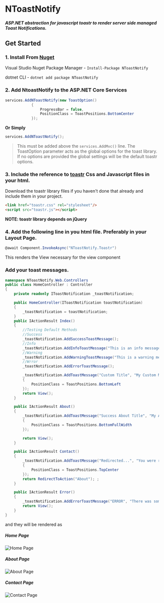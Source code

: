 # NToastNotify
##### ASP.NET abstraction for javascript toastr to render server side managed Toast Notifications.

## Get Started
### 1. Install From [Nuget](https://www.nuget.org/packages/NToastNotify/)
Visual Studio Nuget Package Manager - `Install-Package NToastNotify`

dotnet CLI - `dotnet add package NToastNotify`

### 2. Add NtoastNotify to the ASP.NET Core Services
```C#
services.AddNToastNotify(new ToastOption()
            {
                ProgressBar = false,
                PositionClass = ToastPositions.BottomCenter
            });
```
**Or Simply**
```C#
services.AddNToastNotify();
```
> This must be added above the `services.AddMvc()` line. 
The ToastOption parameter acts as the global options for the toast library. If no options are  provided the global settings will be the default toastr options.


### 3. Include the reference to [toastr](http://codeseven.github.io/toastr/) Css and Javascript files in your html.
Download the toastr library files if you haven't done that already and include them in your project.
```html
<link href="toastr.css" rel="stylesheet"/>
<script src="toastr.js"></script>
```
**NOTE: toastr library depends on jQuery**

### 4. Add the following line in you html file. Preferably in your Layout Page.
```c#
@await Component.InvokeAsync("NToastNotify.Toastr")
```
This renders the View necessary for the view component

### Add your toast messages.

```c#
namespace NToastNotify.Web.Controllers
public class HomeController : Controller
{
    private readonly IToastNotification _toastNotification;

    public HomeController(IToastNotification toastNotification)
    {
        _toastNotification = toastNotification;
    }
    public IActionResult Index()
    {
        //Testing Default Methods
        //Success
        _toastNotification.AddSuccessToastMessage();
        //Info
        _toastNotification.AddInfoToastMessage("This is an info message");
        //Warning
        _toastNotification.AddWarningToastMessage("This is a warning message");
        //Wrror
        _toastNotification.AddErrorToastMessage();

        _toastNotification.AddToastMessage("Custom Title", "My Custom Message", ToastEnums.ToastType.Success, new ToastOption()
        {
            PositionClass = ToastPositions.BottomLeft
        });
        return View();
    }

    public IActionResult About()
    {
        _toastNotification.AddToastMessage("Success About Title", "My About Warning Message", ToastEnums.ToastType.Warning, new ToastOption()
        {
            PositionClass = ToastPositions.BottomFullWidth
        });

        return View();
    }

    public IActionResult Contact()
    {
        _toastNotification.AddToastMessage("Redirected...", "You were redirected from Contact Page.", ToastEnums.ToastType.Info, new ToastOption()
        {
            PositionClass = ToastPositions.TopCenter
        });
        return RedirectToAction("About"); ;
    }

    public IActionResult Error()
    {
        _toastNotification.AddErrorToastMessage("ERROR", "There was something wrong with this request.");
        return View();
    }
}
```
and they will be rendered as 

##### Home Page
![Home Page](https://raw.githubusercontent.com/nabinked/NToastNotify/master/sample/NToastNotify.Web/wwwroot/images/home-2-0-1.png)
##### About Page
![About Page](https://raw.githubusercontent.com/nabinked/NToastNotify/master/sample/NToastNotify.Web/wwwroot/images/about-2-0-1.PNG)
##### Contact Page
![Contact Page](https://raw.githubusercontent.com/nabinked/NToastNotify/master/sample/NToastNotify.Web/wwwroot/images/contact-2-0-1.PNG)
